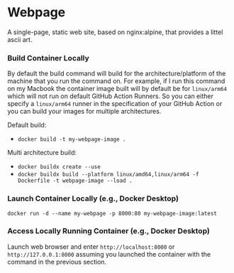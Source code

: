# Webpage
A single-page, static web site, based on nginx:alpine, that provides a littel ascii art.

### Build Container Locally
By default the build command will build for the architecture/platform of the 
machine that you run the command on.  For example, if I run this command on my 
Macbook the container image built will by default be for `linux/arm64` which 
will not run on default GitHub Action Runners.  So you can either specify a 
`linux/arm64` runner in the specification of your GitHub Action or you can build 
your images for multiple architectures.

Default build:
- `docker build -t my-webpage-image .`

Multi architecture build:
- `docker buildx create --use`
- `docker buildx build --platform linux/amd64,linux/arm64 -f Dockerfile -t webpage-image --load .`

### Launch Container Locally (e.g., Docker Desktop)
`docker run -d --name my-webpage -p 8000:80 my-webpage-image:latest`

### Access Locally Running Container (e.g., Docker Desktop)
Launch web browser and enter `http://localhost:8000` or `http://127.0.0.1:8000` assuming you launched the container with the command in the previous section.